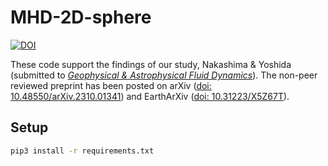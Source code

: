 # MHD-2D-sphere

[![DOI](https://zenodo.org/badge/697097055.svg)](https://zenodo.org/doi/10.5281/zenodo.8382315)

These code support the findings of our study, Nakashima &amp; Yoshida (submitted to [_Geophysical & Astrophysical Fluid Dynamics_](https://www.tandfonline.com/journals/ggaf20)). The non-peer reviewed preprint has been posted on arXiv ([doi: 10.48550/arXiv.2310.01341](https://doi.org/10.48550/arXiv.2310.01341)) and EarthArXiv ([doi: 10.31223/X5Z67T](https://doi.org/10.31223/X5Z67T)).

## Setup

```sh
pip3 install -r requirements.txt
```

